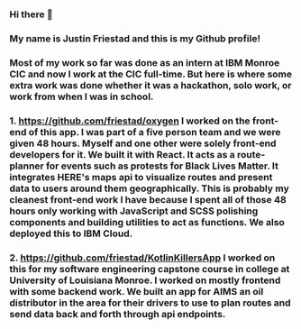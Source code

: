 ### Hi there 👋
### My name is Justin Friestad and this is my Github profile!
### Most of my work so far was done as an intern at IBM Monroe CIC and now I work at the CIC full-time. But here is where some extra work was done whether it was a hackathon, solo work, or work from when I was in school.
### 1. https://github.com/friestad/oxygen I worked on the front-end of this app. I was part of a five person team and we were given 48 hours. Myself and one other were solely front-end developers for it. We built it with React. It acts as a route-planner for events such as protests for Black Lives Matter. It integrates HERE's maps api to visualize routes and present data to users around them geographically. This is probably my cleanest front-end work I have because I spent all of those 48 hours only working with JavaScript and SCSS polishing components and building utilities to act as functions. We also deployed this to IBM Cloud.
### 2. https://github.com/friestad/KotlinKillersApp I worked on this for my software engineering capstone course in college at University of Louisiana Monroe. I worked on mostly frontend with some backend work. We built an app for AIMS an oil distributor in the area for their drivers to use to plan routes and send data back and forth through api endpoints. 
<!--
**friestad/friestad** is a ✨ _special_ ✨ repository because its `README.md` (this file) appears on your GitHub profile.

Here are some ideas to get you started:

- 🔭 I’m currently working on ...
- 🌱 I’m currently learning ...
- 👯 I’m looking to collaborate on ...
- 🤔 I’m looking for help with ...
- 💬 Ask me about ...
- 📫 How to reach me: ...
- 😄 Pronouns: ...
- ⚡ Fun fact: ...
-->
